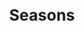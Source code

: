 ---
title: Seasons
artist: Noah Klein
type: EP
credit:
socials:
  - name: spotify
    link: https://open.spotify.com/album/4tBS94VyKFLcYA9fhkuiwC?si=-yW-H3ZZS3GORuTRG6il8Q
---